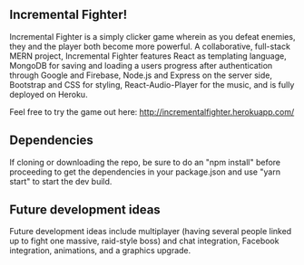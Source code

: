 ## Incremental Fighter!

Incremental Fighter is a simply clicker game wherein as you defeat enemies, they and the player both become more powerful.  A collaborative, full-stack MERN project, Incremental Fighter features React as templating language, MongoDB for saving and loading a users progress after authentication through Google and Firebase, Node.js and Express on the server side, Bootstrap and CSS for styling, React-Audio-Player for the music, and is fully deployed on Heroku.

Feel free to try the game out here: http://incrementalfighter.herokuapp.com/

## Dependencies

If cloning or downloading the repo, be sure to do an "npm install" before proceeding to get the dependencies in your package.json and use 
"yarn start" to start the dev build.

## Future development ideas

Future development ideas include multiplayer (having several people linked up to fight one massive, raid-style boss) and chat integration, Facebook integration, animations, and a graphics upgrade.

